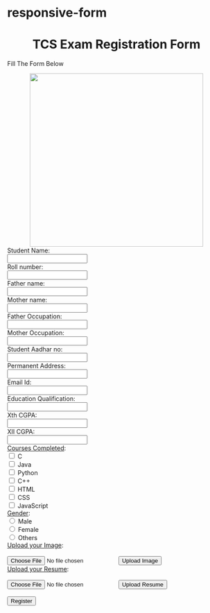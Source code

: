# responsive-form
<!DOCTYPE html>
<html>
<head>
<style>
body{
background-image:url('https://image.shutterstock.com/image-vector/job-interview-vector-flat-modern-260nw-1897911703.jpg');
background-size:100%;

    }
</head>
</style>

<body>

<h1 style="text-align:center;">TCS Exam Registration Form</h1>
<p>Fill The Form Below</p>
<center><img src="https://www.nicepng.com/png/full/397-3972054_tata-consultancy-services-tata-consultancy-services-logo.png" width="400 height="100"></center>
<form>
  <label for="name">Student Name:</label><br>
  <input type="text" id="name" name="name" value=""><br>
  <label for="rnum">Roll number:</label><br>
  <input type="text" id="rnum" name="rnum" value=""><br>
  <label for="faname">Father name:</label><br>
  <input type="text" id="faname" name="faname" value=""><br>
  <label for="moname">Mother name:</label><br>
  <input type="text" id="moname" name="moname" value=""><br>
  <label for="faocu">Father Occupation:</label><br>
  <input type="text" id="faocu" name="faocu" value=""><br>
  <label for="mocu">Mother Occupation:</label><br>
  <input type="text" id="mocu" name="mocu" value=""><br>
  <label for="adnum">Student Aadhar no:</label><br>
  <input type="text" id="adnum" name="adnum" value=""><br>
  <label for="add">Permanent Address:</label><br>
  <input type="text" id="add" name="add" value=""><br>
    <label for="mail">Email Id:</label><br>
  <input type="text" id="mail" name="mail" value=""><br>
  <label for="edqua">Education Qualification:</label><br>
  <input type="text" id="edqua" name="edqua" value=""><br>
  <label for="xgpa">Xth CGPA:</label><br>
  <input type="text" id="xgpa" name="xgpa" value=""><br>
  <label for="xiigpa">XII CGPA:</label><br>
  <input type="text" id="xiigpa" name="xiigpa" value=""><br>
  <label for="cocmpltd"><u>Courses Completed</u>:</label><br>
  <input type="checkbox" id="course1" name="course1" value="">
  <label for="course1">C</label><br>
  <input type="checkbox" id="course2" name="course2" value="">
  <label for="course2">Java</label><br>
  <input type="checkbox" id="course3" name="course3" value="">
  <label for="course3">Python</label><br>
  <input type="checkbox" id="course4" name="course4" value="">
  <label for="course4">C++</label><br>
  <input type="checkbox" id="course5" name="course5" value="">
  <label for="course5">HTML</label><br>
  <input type="checkbox" id="course6" name="course6" value="">
  <label for="course6">CSS</label><br>
  <input type="checkbox" id="course7" name="course7" value="">
  <label for="course7">JavaScript</label><br>
  <label for="cocmpltd"><u>Gender</u></u>:</label><br>
  <input type="radio" id="m" name="gender" value="male">
<label for="female">Male</label><br>
<input type="radio" id="f" name="gender" value="female">
<label for="female">Female</label><br>
<input type="radio" id="o" name="gender" value="others">
<label for="others">Others</label><br>
<form action="upload.php" method="post" enctype="multipart/form-data">
  <u>Upload your Image</u>:<br>
  <br>
  <input type="file" name="fileToUpload" id="fileToUpload">
  <input type="submit" value="Upload Image" name="submit"><br>
  <u>Upload your Resume</u>:<br>
  <br>
  <input type="file" name="fileToUpload" id="fileToUpload">
  <input type="submit" value="Upload Resume" name="submit"><br>
  <br>
  <button type="register" class="registerbtn">Register</button>
</form>
</body>
</html>
